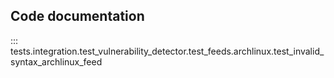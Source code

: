 ## Code documentation

::: tests.integration.test_vulnerability_detector.test_feeds.archlinux.test_invalid_syntax_archlinux_feed
